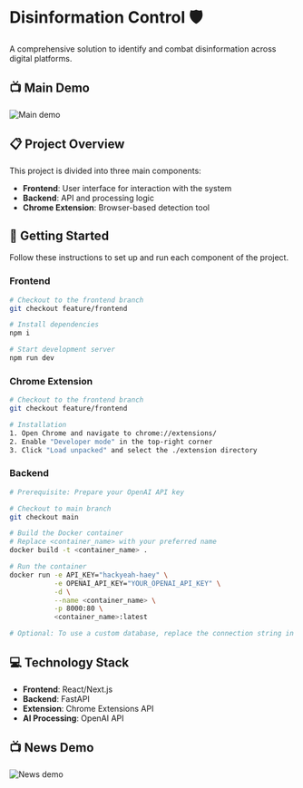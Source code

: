 # Disinformation Control 🛡️

A comprehensive solution to identify and combat disinformation across digital platforms.

## 📺 Main Demo
![Main demo](docs/main_demo.gif)

## 📋 Project Overview

This project is divided into three main components:

- **Frontend**: User interface for interaction with the system
- **Backend**: API and processing logic
- **Chrome Extension**: Browser-based detection tool

## 🚀 Getting Started

Follow these instructions to set up and run each component of the project.

### Frontend

```bash
# Checkout to the frontend branch
git checkout feature/frontend

# Install dependencies
npm i

# Start development server
npm run dev
```

### Chrome Extension

```bash
# Checkout to the frontend branch
git checkout feature/frontend

# Installation
1. Open Chrome and navigate to chrome://extensions/
2. Enable "Developer mode" in the top-right corner
3. Click "Load unpacked" and select the ./extension directory
```

### Backend

```bash
# Prerequisite: Prepare your OpenAI API key

# Checkout to main branch
git checkout main

# Build the Docker container
# Replace <container_name> with your preferred name
docker build -t <container_name> .

# Run the container
docker run -e API_KEY="hackyeah-haey" \
           -e OPENAI_API_KEY="YOUR_OPENAI_API_KEY" \
           -d \
           --name <container_name> \
           -p 8000:80 \
           <container_name>:latest

# Optional: To use a custom database, replace the connection string in auth/db.py
```

## 💻 Technology Stack

- **Frontend**: React/Next.js
- **Backend**: FastAPI
- **Extension**: Chrome Extensions API
- **AI Processing**: OpenAI API


## 📺 News Demo
![News demo](docs/news_demo.gif)
